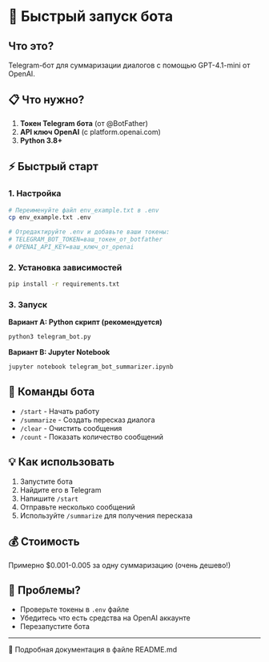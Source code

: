 # 🚀 Быстрый запуск бота

## Что это?
Telegram-бот для суммаризации диалогов с помощью GPT-4.1-mini от OpenAI.

## 📋 Что нужно?
1. **Токен Telegram бота** (от @BotFather)
2. **API ключ OpenAI** (с platform.openai.com)
3. **Python 3.8+**

## ⚡ Быстрый старт

### 1. Настройка
```bash
# Переименуйте файл env_example.txt в .env
cp env_example.txt .env

# Отредактируйте .env и добавьте ваши токены:
# TELEGRAM_BOT_TOKEN=ваш_токен_от_botfather
# OPENAI_API_KEY=ваш_ключ_от_openai
```

### 2. Установка зависимостей
```bash
pip install -r requirements.txt
```

### 3. Запуск

**Вариант A: Python скрипт (рекомендуется)**
```bash
python3 telegram_bot.py
```

**Вариант B: Jupyter Notebook**
```bash
jupyter notebook telegram_bot_summarizer.ipynb
```

## 🎯 Команды бота
- `/start` - Начать работу
- `/summarize` - Создать пересказ диалога  
- `/clear` - Очистить сообщения
- `/count` - Показать количество сообщений

## 💡 Как использовать
1. Запустите бота
2. Найдите его в Telegram 
3. Напишите `/start`
4. Отправьте несколько сообщений
5. Используйте `/summarize` для получения пересказа

## 💰 Стоимость
Примерно $0.001-0.005 за одну суммаризацию (очень дешево!)

## 🔧 Проблемы?
- Проверьте токены в `.env` файле
- Убедитесь что есть средства на OpenAI аккаунте
- Перезапустите бота

---
📖 Подробная документация в файле README.md 